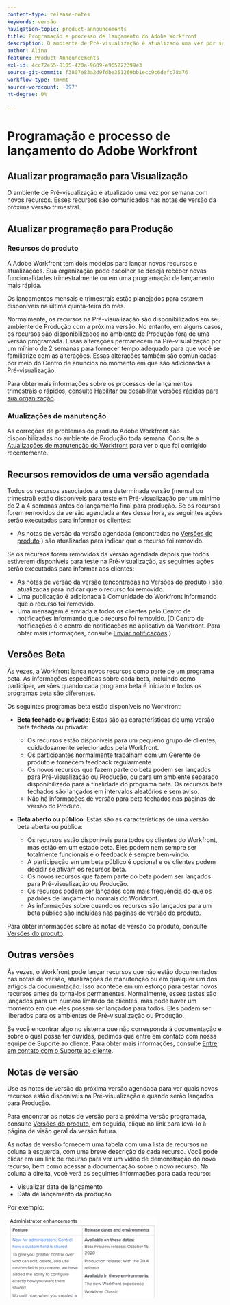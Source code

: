 ```yaml
---
content-type: release-notes
keywords: versão
navigation-topic: product-announcements
title: Programação e processo de lançamento do Adobe Workfront
description: O ambiente de Pré-visualização é atualizado uma vez por semana com novos recursos. Esses recursos são comunicados nas notas de versão da próxima versão trimestral.
author: Alina
feature: Product Announcements
exl-id: 4cc72e55-8105-420a-9609-e965222399e3
source-git-commit: f3807e83a2d9fdbe351269bb1ecc9c6defc78a76
workflow-type: tm+mt
source-wordcount: '897'
ht-degree: 0%

---
```


# Programação e processo de lançamento do Adobe Workfront

## Atualizar programação para Visualização

O ambiente de Pré-visualização é atualizado uma vez por semana com novos recursos. Esses recursos são comunicados nas notas de versão da próxima versão trimestral.

## Atualizar programação para Produção

### Recursos do produto


A Adobe Workfront tem dois modelos para lançar novos recursos e atualizações. Sua organização pode escolher se deseja receber novas funcionalidades trimestralmente ou em uma programação de lançamento mais rápida.

Os lançamentos mensais e trimestrais estão planejados para estarem disponíveis na última quinta-feira do mês.

Normalmente, os recursos na Pré-visualização são disponibilizados em seu ambiente de Produção com a próxima versão. No entanto, em alguns casos, os recursos são disponibilizados no ambiente de Produção fora de uma versão programada. Essas alterações permanecem na Pré-visualização por um mínimo de 2 semanas para fornecer tempo adequado para que você se familiarize com as alterações. Essas alterações também são comunicadas por meio do Centro de anúncios no momento em que são adicionadas à Pré-visualização.

Para obter mais informações sobre os processos de lançamentos trimestrais e rápidos, consulte [Habilitar ou desabilitar versões rápidas para sua organização](/help/quicksilver/administration-and-setup/set-up-workfront/configure-system-defaults/enable-fast-release-process.md).

### Atualizações de manutenção

As correções de problemas do produto Adobe Workfront são disponibilizadas no ambiente de Produção toda semana. Consulte a [Atualizações de manutenção do Workfront](https://experienceleague.adobe.com/docs/workfront-known-issues/releases/current-updates.html) para ver o que foi corrigido recentemente.

## Recursos removidos de uma versão agendada

Todos os recursos associados a uma determinada versão (mensal ou trimestral) estão disponíveis para teste em Pré-visualização por um mínimo de 2 a 4 semanas antes do lançamento final para produção. Se os recursos forem removidos da versão agendada antes dessa hora, as seguintes ações serão executadas para informar os clientes:

* As notas de versão da versão agendada (encontradas no [Versões do produto](../../product-announcements/product-releases/product-releases.md) ) são atualizadas para indicar que o recurso foi removido.

Se os recursos forem removidos da versão agendada depois que todos estiverem disponíveis para teste na Pré-visualização, as seguintes ações serão executadas para informar aos clientes:

* As notas de versão da versão (encontradas no [Versões do produto](../../product-announcements/product-releases/product-releases.md) ) são atualizadas para indicar que o recurso foi removido.
* Uma publicação é adicionada à Comunidade do Workfront informando que o recurso foi removido.
* Uma mensagem é enviada a todos os clientes pelo Centro de notificações informando que o recurso foi removido. (O Centro de notificações é o centro de notificações no aplicativo da Workfront. Para obter mais informações, consulte [Enviar notificações](../../administration-and-setup/get-started-wf-administration/view-send-announcements.md).)

## Versões Beta

Às vezes, a Workfront lança novos recursos como parte de um programa beta.
As informações específicas sobre cada beta, incluindo como participar, versões quando cada programa beta é iniciado e todos os programas beta são diferentes.

Os seguintes programas beta estão disponíveis no Workfront:

* **Beta fechado ou privado**: Estas são as características de uma versão beta fechada ou privada:

   * Os recursos estão disponíveis para um pequeno grupo de clientes, cuidadosamente selecionados pela Workfront.
   * Os participantes normalmente trabalham com um Gerente de produto e fornecem feedback regularmente.
   * Os novos recursos que fazem parte do beta podem ser lançados para Pré-visualização ou Produção, ou para um ambiente separado disponibilizado para a finalidade do programa beta. Os recursos beta fechados são lançados em intervalos aleatórios e sem aviso.
   * Não há informações de versão para beta fechados nas páginas de versão do Produto.

* **Beta aberto ou público**: Estas são as características de uma versão beta aberta ou pública:

   * Os recursos estão disponíveis para todos os clientes do Workfront, mas estão em um estado beta. Eles podem nem sempre ser totalmente funcionais e o feedback é sempre bem-vindo.
   * A participação em um beta público é opcional e os clientes podem decidir se ativam os recursos beta.
   * Os novos recursos que fazem parte do beta podem ser lançados para Pré-visualização ou Produção.
   * Os recursos podem ser lançados com mais frequência do que os padrões de lançamento normais do Workfront.
   * As informações sobre quando os recursos são lançados para um beta público são incluídas nas páginas de versão do produto.

Para obter informações sobre as notas de versão do produto, consulte [Versões do produto](../../product-announcements/product-releases/product-releases.md).

## Outras versões

Às vezes, o Workfront pode lançar recursos que não estão documentados nas notas de versão, atualizações de manutenção ou em qualquer um dos artigos da documentação. Isso acontece em um esforço para testar novos recursos antes de torná-los permanentes. Normalmente, esses testes são lançados para um número limitado de clientes, mas pode haver um momento em que eles possam ser lançados para todos. Eles podem ser liberados para os ambientes de Pré-visualização ou Produção.

Se você encontrar algo no sistema que não corresponda à documentação e sobre o qual possa ter dúvidas, pedimos que entre em contato com nossa equipe de Suporte ao cliente. Para obter mais informações, consulte [Entre em contato com o Suporte ao cliente](../../workfront-basics/tips-tricks-and-troubleshooting/contact-customer-support.md).

## Notas de versão

Use as notas de versão da próxima versão agendada para ver quais novos recursos estão disponíveis na Pré-visualização e quando serão lançados para Produção.

Para encontrar as notas de versão para a próxima versão programada, consulte [Versões do produto](../../product-announcements/product-releases/product-releases.md), em seguida, clique no link para levá-lo à página de visão geral da versão futura.

As notas de versão fornecem uma tabela com uma lista de recursos na coluna à esquerda, com uma breve descrição de cada recurso. Você pode clicar em um link de recurso para ver um vídeo de demonstração do novo recurso, bem como acessar a documentação sobre o novo recurso. Na coluna à direita, você verá as seguintes informações para cada recurso:

* Visualizar data de lançamento
* Data de lançamento da produção

Por exemplo:

![](assets/release-notes-350x189.png)
